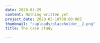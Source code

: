 ```yaml
---
date: 2020-03-29
content: Nothing written yet
project_date: 2020-03-18T00:00:00Z
thumbnail: "/uploads/placeholder__2.png"
title: The case study

---
```

